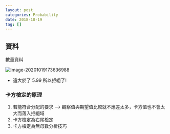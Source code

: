 ```yaml
---
layout: post
categories: Probability
date: 2018-10-19
tag: [] 
---
```






## 資料

數量資料

![image-20201019173636988](https://tva1.sinaimg.cn/large/e6c9d24egy1h38aknuqzoj210o0iyn0w.jpg)

- 遠大於了 5.99 所以拒絕了!



### 卡方檢定的原理

1. 若能符合分配的要求 --> 觀察值與期望值比較就不應差太多，卡方值也不會太大而落入拒絕域
2. 卡方檢定為右尾檢定
3. 卡方檢定為無母數分析技巧